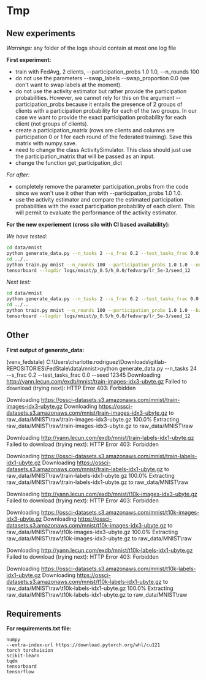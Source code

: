 # Tmp

## New experiments

*Warnings:* any folder of the logs should contain at most one log file

**First experiment:**
- train with FedAvg, 2 clients, --participation_probs 1.0 1.0, --n_rounds 100
- do not use the parameters --swap_labels --swap_proportion 0.0 (we don't want to swap labels at the moment).
- do not use the activity estimator but rather provide the participation probabilities. However, we cannot rely for this on the argument --participation_probs because it entails the presence of 2 groups of clients with a participation probability for each of the two groups. In our case we want to provide the exact participation probability for each client (not groups of clients).
- create a participation_matrix (rows are clients and columns are participation 0 or 1 for each round of the federated training). Save this matrix with numpy.save.
- need to change the class ActivitySimulator. This class should just use the participation_matrix that will be passed as an input.
- change the function get_participation_dict

*For after:*
- completely remove the parameter participation_probs from the code since we won't use it other than with --participation_probs 1.0 1.0.
- use the activity estimator and compare the estimated participation probabilities with the exact participation probability of each client. This will permit to evaluate the performance of the activity estimator.

**For the new experiement (cross silo with CI based availability):**

*We have tested:*
```bash
cd data/mnist
python generate_data.py --n_tasks 2 --s_frac 0.2 --test_tasks_frac 0.0 --seed 12345
cd ../..
python train.py mnist --n_rounds 100 --participation_probs 1.0 1.0 --unknown_participation_probs --bz 128 --lr 5e-3 --log_freq 1 --device cuda --optimizer sgd --server_optimizer history --swap_labels --swap_proportion 0.0 --logs_dir logs/mnist/p_0.5/h_0.0/fedvarp/lr_5e-3/seed_12 --seed 12 --verbose 0
tensorboard --logdir logs/mnist/p_0.5/h_0.0/fedvarp/lr_5e-3/seed_12
```

*Next test:*
```bash
cd data/mnist
python generate_data.py --n_tasks 2 --s_frac 0.2 --test_tasks_frac 0.0 --seed 12345
cd ../..
python train.py mnist --n_rounds 100 --participation_probs 1.0 1.0 --bz 128 --lr 5e-3 --log_freq 1 --device cuda --optimizer sgd --server_optimizer history --logs_dir logs/mnist/p_0.5/h_0.0/fedvarp/lr_5e-3/seed_12 --seed 12 --verbose 0
tensorboard --logdir logs/mnist/p_0.5/h_0.0/fedvarp/lr_5e-3/seed_12
```


## Other

**First output of generate_data:**

(venv_fedstale) C:\Users\charlotte.rodriguez\Downloads\gitlab-REPOSITORIES\FedStale\data\mnist>python generate_data.py --n_tasks 24 --s_frac 0.2 --test_tasks_frac 0.0 --seed 12345
Downloading http://yann.lecun.com/exdb/mnist/train-images-idx3-ubyte.gz
Failed to download (trying next):
HTTP Error 403: Forbidden

Downloading https://ossci-datasets.s3.amazonaws.com/mnist/train-images-idx3-ubyte.gz
Downloading https://ossci-datasets.s3.amazonaws.com/mnist/train-images-idx3-ubyte.gz to raw_data/MNIST\raw\train-images-idx3-ubyte.gz
100.0%
Extracting raw_data/MNIST\raw\train-images-idx3-ubyte.gz to raw_data/MNIST\raw

Downloading http://yann.lecun.com/exdb/mnist/train-labels-idx1-ubyte.gz
Failed to download (trying next):
HTTP Error 403: Forbidden

Downloading https://ossci-datasets.s3.amazonaws.com/mnist/train-labels-idx1-ubyte.gz
Downloading https://ossci-datasets.s3.amazonaws.com/mnist/train-labels-idx1-ubyte.gz to raw_data/MNIST\raw\train-labels-idx1-ubyte.gz
100.0%
Extracting raw_data/MNIST\raw\train-labels-idx1-ubyte.gz to raw_data/MNIST\raw

Downloading http://yann.lecun.com/exdb/mnist/t10k-images-idx3-ubyte.gz
Failed to download (trying next):
HTTP Error 403: Forbidden

Downloading https://ossci-datasets.s3.amazonaws.com/mnist/t10k-images-idx3-ubyte.gz
Downloading https://ossci-datasets.s3.amazonaws.com/mnist/t10k-images-idx3-ubyte.gz to raw_data/MNIST\raw\t10k-images-idx3-ubyte.gz
100.0%
Extracting raw_data/MNIST\raw\t10k-images-idx3-ubyte.gz to raw_data/MNIST\raw

Downloading http://yann.lecun.com/exdb/mnist/t10k-labels-idx1-ubyte.gz
Failed to download (trying next):
HTTP Error 403: Forbidden

Downloading https://ossci-datasets.s3.amazonaws.com/mnist/t10k-labels-idx1-ubyte.gz
Downloading https://ossci-datasets.s3.amazonaws.com/mnist/t10k-labels-idx1-ubyte.gz to raw_data/MNIST\raw\t10k-labels-idx1-ubyte.gz
100.0%
Extracting raw_data/MNIST\raw\t10k-labels-idx1-ubyte.gz to raw_data/MNIST\raw

## Requirements

**For requirements.txt file:**
```
numpy
--extra-index-url https://download.pytorch.org/whl/cu121
torch torchvision
scikit-learn
tqdm
tensorboard
tensorflow
```